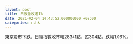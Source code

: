 ```yaml
---
layout: post
title: 日股低收逾1%
date: 2021-02-04 14:43:52.000000000 +08:00
categories: rthk
---
```


東京股市下跌。日經指數收市報28341點，跌304點，跌幅1.06%。
